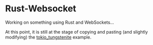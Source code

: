 # Rust-Websocket
Working on something using Rust and WebSockets...

At this point, it is still at the stage of copying and pasting (and slightly modifying) the [tokio_tungstenite](https://github.com/snapview/tokio-tungstenite) example.
